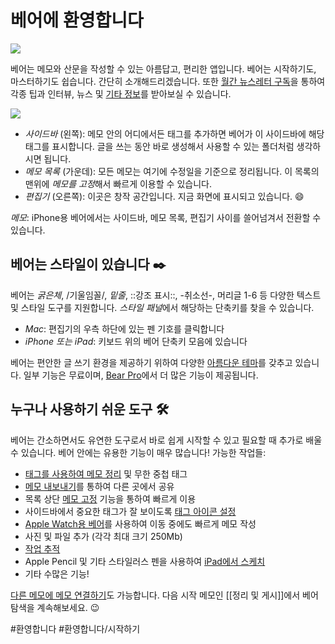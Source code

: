 # 베어에 환영합니다
![](%E1%84%87%E1%85%A6%E1%84%8B%E1%85%A5%E1%84%8B%E1%85%A6%20%E1%84%92%E1%85%AA%E1%86%AB%E1%84%8B%E1%85%A7%E1%86%BC%E1%84%92%E1%85%A1%E1%86%B8%E1%84%82%E1%85%B5%E1%84%83%E1%85%A1/Welcome@2x.jpg)

베어는 메모와 산문을 작성할 수 있는 아름답고, 편리한 앱입니다. 베어는 시작하기도, 마스터하기도 쉽습니다. 간단히 소개해드리겠습니다. 또한 [월간 뉴스레터 구독](http://eepurl.com/dvs38P)을 통하여 각종 팁과 인터뷰, 뉴스 및 [기타 정보](https://bear.app/faq/)를 받아보실 수 있습니다.

![](%E1%84%87%E1%85%A6%E1%84%8B%E1%85%A5%E1%84%8B%E1%85%A6%20%E1%84%92%E1%85%AA%E1%86%AB%E1%84%8B%E1%85%A7%E1%86%BC%E1%84%92%E1%85%A1%E1%86%B8%E1%84%82%E1%85%B5%E1%84%83%E1%85%A1/Bear%203%20columns.png)


* *사이드바* (왼쪽): 메모 안의 어디에서든 태그를 추가하면 베어가 이 사이드바에 해당 태그를 표시합니다. 글을 쓰는 동안 바로 생성해서 사용할 수 있는 폴더처럼 생각하시면 됩니다.
* *메모 목록* (가운데): 모든 메모는 여기에 수정일을 기준으로 정리됩니다. 이 목록의 맨위에 *메모를 고정*해서 빠르게 이용할 수 있습니다.
* *편집기* (오른쪽): 이곳은 창작 공간입니다. 지금 화면에 표시되고 있습니다. 😄

*메모*: iPhone용 베어에서는 사이드바, 메모 목록, 편집기 사이를 쓸어넘겨서 전환할 수 있습니다.

## 베어는 스타일이 있습니다 ✒️
베어는 *굵은체*, /기울임꼴/, _밑줄_,  ::강조 표시::, -취소선-, 머리글 1-6 등 다양한 텍스트 및 스타일 도구를 지원합니다. *스타일 패널*에서 해당하는 단축키를 찾을 수 있습니다.

* *Mac*: 편집기의 우측 하단에 있는 펜 기호를 클릭합니다
* *iPhone 또는 iPad*: 키보드 위의 베어 단축키 모음에 있습니다

베어는 편안한 글 쓰기 환경을 제공하기 위하여 다양한 [아름다운 테마](bear://x-callback-url/open-themes)를 갖추고 있습니다. 일부 기능은 무료이며, [Bear Pro](bear://x-callback-url/open-bear-pro)에서 더 많은 기능이 제공됩니다.

## 누구나 사용하기 쉬운 도구 🛠
베어는 간소하면서도 유연한 도구로서 바로 쉽게 시작할 수 있고 필요할 때 추가로 배울 수 있습니다. 베어 안에는 유용한 기능이 매우 많습니다! 가능한 작업들:

* [태그를 사용하여 메모 정리](https://blog.bear.app/2017/08/bear-tips-organize-notes-with-tags-and-infinite-nested-tags/) 및 무한 중첩 태그
* [메모 내보내기](https://blog.bear.app/2017/08/bear-tips-turn-your-notes-into-pdf-jpg-and-more/)를 통하여 다른 곳에서 공유
* 목록 상단 [메모 고정](https://blog.bear.app/2017/09/bear-tips-pin-notes-to-the-top-to-stay-on-task/) 기능을 통하여 빠르게 이용
* 사이드바에서 중요한 태그가 잘 보이도록 [태그 아이콘 설정](https://blog.bear.app/2018/08/bear-tips-make-your-important-tags-stand-out-with-tagcons/)
* [Apple Watch용 베어](https://bear.app/faq/Bear%20for%20Apple%20Watch%20overview/)를 사용하여 이동 중에도 빠르게 메모 작성
* 사진 및 파일 추가 (각각 최대 크기 250Mb)
* [작업 추적](https://blog.bear.app/2017/02/bear-tips-check-your-task-progress/)
* Apple Pencil 및 기타 스타일러스 펜을 사용하여 [iPad에서 스케치](https://bear.app/faq/Attachments/Add%20Sketches%20to%20your%20notes/)
* 기타 수많은 기능!

[다른 메모에 메모 연결하기](https://blog.bear.app/2017/03/bear-tips-link-notes-for-fun-and-profit/)도 가능합니다. 다음 시작 메모인 [[정리 및 게시]]에서 베어 탐색을 계속해보세요. 😉

#환영합니다 
#환영합니다/시작하기